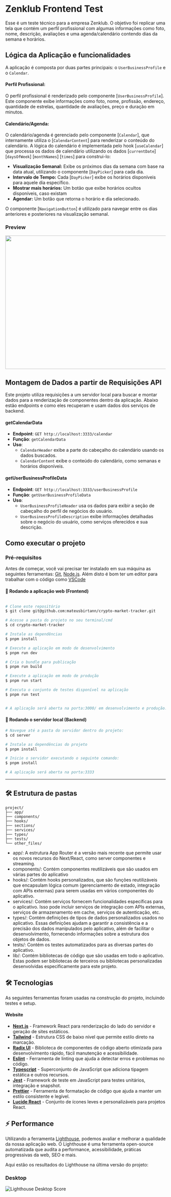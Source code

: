 # Zenklub Frontend Test

Esse é um teste técnico para a empresa Zenklub. O objetivo foi replicar uma tela que contém um perfil profissional com algumas informações como foto, nome, descrição, avaliações e uma agenda/calendário contendo dias da semana e horários.

## Lógica da Aplicação e funcionalidades

A aplicação é composta por duas partes principais: o `UserBusinessProfile` e o `Calendar`.

#### Perfil Profissional:

O perfil profissional é renderizado pelo componente [`UserBusinessProfile`]. Este componente exibe informações como foto, nome, profissão, endereço, quantidade de estrelas, quantidade de avaliações, preço e duração em minutos.

#### Calendário/Agenda:

O calendário/agenda é gerenciado pelo componente [`Calendar`], que internamente utiliza o [`CalendarContent`] para renderizar o conteúdo do calendário. A lógica do calendário é implementada pelo hook [`useCalendar`] que processa os dados de calendário utilizando os dados [`currentDate`] [`daysOfWeek`] [`monthNames`] [`times`] para construi-lo:

- <b>Visualização Semanal:</b> Exibe os próximos dias da semana com base na data atual, utilizando o componente [`DayPicker`] para cada dia.
- <b>Intervalo de Tempo:</b> Cada [`DayPicker`] exibe os horários disponíveis para aquele dia específico.
- <b>Mostrar mais horários:</b> Um botão que exibe horários ocultos disponíveis, caso existam
- <b>Agendar:</b> Um botão que retorna o horário e dia selecionado.

O componente [`NavigationButton`] é utilizado para navegar entre os dias anteriores e posteriores na visualização semanal.

### Preview

<img src="public/zenklub-desktop.PNG" width="958" height="420"/>

## Montagem de Dados a partir de Requisições API

Este projeto utiliza requisições a um servidor local para buscar e montar dados para a renderização de componentes dentro da aplicação. Abaixo estão endpoints e como eles recuperam e usam dados dos serviços de backend.

#### getCalendarData

- **Endpoint**: `GET http://localhost:3333/calendar`
- **Função**: `getCalendarData`
- **Uso**:
  - `CalendarHeader` exibe a parte do cabeçalho do calendário usando os dados buscados.
  - `CalendarContent` exibe o conteúdo do calendário, como semanas e horários disponíveis.

#### getUserBusinessProfileData

- **Endpoint**: `GET http://localhost:3333/userBusinessProfile`
- **Função**: `getUserBusinessProfileData`
- **Uso**:
  - `UserBusinessProfileHeader` usa os dados para exibir a seção de cabeçalho do perfil de negócios do usuário.
  - `UserBusinessProfileDescription` exibe informações detalhadas sobre o negócio do usuário, como serviços oferecidos e sua descrição.

## Como executar o projeto

### Pré-requisitos

Antes de começar, você vai precisar ter instalado em sua máquina as seguintes ferramentas:
[Git](https://git-scm.com), [Node.js](https://nodejs.org/en/).
Além disto é bom ter um editor para trabalhar com o código como [VSCode](https://code.visualstudio.com/)

#### 🧭 Rodando a aplicação web (Frontend)

```bash

# Clone este repositório
$ git clone git@github.com:mateusbirtann/crypto-market-tracker.git

# Acesse a pasta do projeto no seu terminal/cmd
$ cd crypto-market-tracker

# Instale as dependências
$ pnpm install

# Execute a aplicação em modo de desenvolvimento
$ pnpm run dev

# Cria o bundle para publicação
$ pnpm run build

# Execute a aplicação em modo de produção
$ pnpm run start

# Executa o conjunto de testes disponível na aplicação
$ pnpm run test


# A aplicação será aberta na porta:3000/ em desenvolvimento e produção. Acesse http://localhost:3000/
```

#### 🧭 Rodando o servidor local (Backend)

```bash
# Navegue até a pasta do servidor dentro do projeto:
$ cd server

# Instale as dependências do projeto
$ pnpm install

# Inicie o servidor executando o seguinte comando:
$ pnpm install

# A aplicação será aberta na porta:3333
```

---

## 🛠 Estrutura de pastas

```
project/
├── app/
├── components/
├── hooks/
├── sections/
├── services/
├── types/
├── tests/
└── other_files/
```

- app/: A estrutura App Router é a versão mais recente que permite usar os novos recursos do Next/React, como server componentes e streaming.
- components/: Contém componentes reutilizáveis ​​que são usados ​​em várias partes do aplicativo
- hooks/: Contém hooks personalizados, que são funções reutilizáveis que encapsulam lógica comum (gerenciamento de estado, integração com APIs externas) para serem usadas em vários componentes do aplicativo.
- services/: Contém serviços fornecem funcionalidades específicas para o aplicativo. Isso pode incluir serviços de integração com APIs externas, serviços de armazenamento em cache, serviços de autenticação, etc.
- types/: Contém definições de tipos de dados personalizados usados ​​no aplicativo. Essas definições ajudam a garantir a consistência e a precisão dos dados manipulados pelo aplicativo, além de facilitar o desenvolvimento, fornecendo informações sobre a estrutura dos objetos de dados.
- tests/: Contém os testes automatizados para as diversas partes do aplicativo.
- lib/: Contém bibliotecas de código que são usadas em todo o aplicativo. Estas podem ser bibliotecas de terceiros ou bibliotecas personalizadas desenvolvidas especificamente para este projeto.

## 🛠 Tecnologias

As seguintes ferramentas foram usadas na construção do projeto, incluindo testes e setup.

#### **Website**

- **[Next.js](https://nextjs.org/)** - Framework React para renderização do lado do servidor e geração de sites estáticos.
- **[Tailwind](https://tailwindcss.com/)** - Estrutura CSS de baixo nível que permite estilo direto na marcação.
- **[Radix UI](https://www.radix-ui.com/)** - Biblioteca de componentes de código aberto otimizada para desenvolvimento rápido, fácil manutenção e acessibilidade.
- **[Eslint](https://eslint.org/)** - Ferramenta de linting que ajuda a detectar erros e problemas no código.
- **[Typescript](https://www.typescriptlang.org/)** - Superconjunto de JavaScript que adiciona tipagem estática e outros recursos.
- **[Jest](https://jestjs.io/pt-BR/)** - Framework de teste em JavaScript para testes unitários, integração e snapshot.
- **[Prettier](https://prettier.io/)** - Ferramenta de formatação de código que ajuda a manter um estilo consistente e legível.
- **[Lucide React](https://lucide.dev/)** - Conjunto de ícones leves e personalizáveis para projetos React.

## ⚡ Performance

Utilizando a ferramenta [Lighthouse](https://developers.google.com/web/tools/lighthouse), podemos avaliar e melhorar a qualidade da nossa aplicação web. O Lighthouse é uma ferramenta open-source automatizada que audita a performance, acessibilidade, práticas progressivas da web, SEO e mais.

Aqui estão os resultados do Lighthouse na última versão do projeto:

### Desktop

![Lighthouse Desktop Score](./public/zenklub-lighthouse-desktop.PNG)
